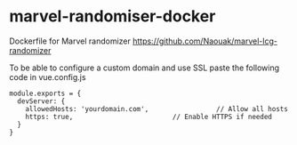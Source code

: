 # marvel-randomiser-docker
Dockerfile for Marvel randomizer https://github.com/Naouak/marvel-lcg-randomizer

To be able to configure a custom domain and use SSL paste the following code in vue.config.js

```
module.exports = {
  devServer: {
    allowedHosts: 'yourdomain.com',                 // Allow all hosts
    https: true,                         // Enable HTTPS if needed
  }
}
```
